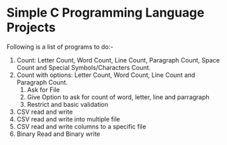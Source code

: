 # Simple C Programming Language Projects

Following is a list of programs to do:-

<ol>
<li>Count: Letter Count, Word Count, Line Count, Paragraph Count, Space Count and Special Symbols/Characters Count.</li>
<li>Count with options: Letter Count, Word Count, Line Count and Paragraph Count.
  <ol>
    <li>Ask for File</li>
    <li>Give Option to ask for count of word, letter, line and parragraph</li>
    <li>Restrict and basic validation</li>
  </ol>
</li>
<li>CSV read and write</li>
<li>CSV read and write into multiple file</li>
<li>CSV read and write columns to a specific file</li>  
<li>Binary Read and Binary write</li>
</ol> 
